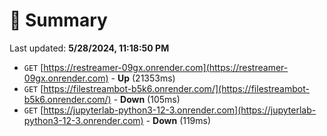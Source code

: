 # 📖 Summary
Last updated: **5/28/2024, 11:18:50 PM**

- `GET` [https://restreamer-09gx.onrender.com](https://restreamer-09gx.onrender.com) - **Up** (21353ms)
- `GET` [https://filestreambot-b5k6.onrender.com/](https://filestreambot-b5k6.onrender.com/) - **Down** (105ms)
- `GET` [https://jupyterlab-python3-12-3.onrender.com](https://jupyterlab-python3-12-3.onrender.com) - **Down** (119ms)
